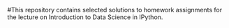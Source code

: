 #This repository contains selected solutions to homework assignments for the lecture on Introduction to Data Science in IPython.
